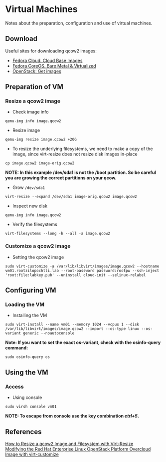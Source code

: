 # Virtual Machines

Notes about the preparation, configuration and use of virtual machines.

## Download

Useful sites for downloading qcow2 images:

- [Fedora Cloud. Cloud Base Images](https://alt.fedoraproject.org/cloud/)
- [Fedora CoreOS. Bare Metal & Virtualized](https://getfedora.org/en/coreos/download?tab=metal_virtualized&stream=stable)
- [OpenStack: Get images](https://docs.openstack.org/image-guide/obtain-images.html)

## Preparation of VM

### Resize a qcow2 image

- Check image info

```
qemu-img info image.qcow2 
```

- Resize image

```
qemu-img resize image.qcow2 +20G
```

- To resize the underlying filesystems, we need to make a copy of the image, since virt-resize does not resize disk images in-place

```
cp image.qcow2 image-orig.qcow2
```

**NOTE: In this example /dev/sda1 is not the /boot partition. So be careful you are growing the correct partitions on your qcow.**

- Grow <code>/dev/sda1</code> 

```
virt-resize --expand /dev/sda1 image-orig.qcow2 image.qcow2
```

- Inspect new disk

```
qemu-img info image.qcow2 
```

- Verify the filesystems

```
virt-filesystems --long -h --all -a image.qcow2
```

### Customize a qcow2 image

- Setting the qcow2 image

```
sudo virt-customize -a /var/lib/libvirt/images/image.qcow2 --hostname vm01.rootzilopochtli.lab --root-password password:rootpw --ssh-inject 'root:file:labkey.pub' --uninstall cloud-init --selinux-relabel
```

## Configuring VM

### Loading the VM

- Installing the VM

```
sudo virt-install --name vm01 --memory 1024 --vcpus 1 --disk /var/lib/libvirt/images/image.qcow2 --import --os-type linux --os-variant generic --noautoconsole
```

**Note: If you want to set the exact os-variant, check with the osinfo-query command:**

```
sudo osinfo-query os
```

## Using the VM

### Access

- Using console

```
sudo virsh console vm01
```

**NOTE: To escape from console use the key combination _ctrl+5_.**


## References

[How to Resize a qcow2 Image and Filesystem with Virt-Resize](https://fatmin.com/2016/12/20/how-to-resize-a-qcow2-image-and-filesystem-with-virt-resize/)  
[Modifying the Red Hat Enterprise Linux OpenStack Platform Overcloud Image with virt-customize](https://access.redhat.com/articles/1556833)
